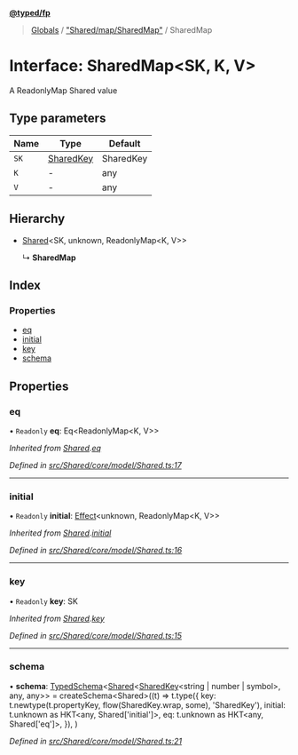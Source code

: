 **[@typed/fp](../README.md)**

> [Globals](../globals.md) / ["Shared/map/SharedMap"](../modules/_shared_map_sharedmap_.md) / SharedMap

# Interface: SharedMap\<SK, K, V>

A ReadonlyMap Shared value

## Type parameters

Name | Type | Default |
------ | ------ | ------ |
`SK` | [SharedKey](../modules/_shared_core_model_sharedkey_.sharedkey.md) | SharedKey |
`K` | - | any |
`V` | - | any |

## Hierarchy

* [Shared](../modules/_shared_core_model_shared_.shared.md)\<SK, unknown, ReadonlyMap\<K, V>>

  ↳ **SharedMap**

## Index

### Properties

* [eq](_shared_map_sharedmap_.sharedmap.md#eq)
* [initial](_shared_map_sharedmap_.sharedmap.md#initial)
* [key](_shared_map_sharedmap_.sharedmap.md#key)
* [schema](_shared_map_sharedmap_.sharedmap.md#schema)

## Properties

### eq

• `Readonly` **eq**: Eq\<ReadonlyMap\<K, V>>

*Inherited from [Shared](../modules/_shared_core_model_shared_.shared.md).[eq](../modules/_shared_core_model_shared_.shared.md#eq)*

*Defined in [src/Shared/core/model/Shared.ts:17](https://github.com/TylorS/typed-fp/blob/559f273/src/Shared/core/model/Shared.ts#L17)*

___

### initial

• `Readonly` **initial**: [Effect](../modules/_effect_effect_.effect.md)\<unknown, ReadonlyMap\<K, V>>

*Inherited from [Shared](../modules/_shared_core_model_shared_.shared.md).[initial](../modules/_shared_core_model_shared_.shared.md#initial)*

*Defined in [src/Shared/core/model/Shared.ts:16](https://github.com/TylorS/typed-fp/blob/559f273/src/Shared/core/model/Shared.ts#L16)*

___

### key

• `Readonly` **key**: SK

*Inherited from [Shared](../modules/_shared_core_model_shared_.shared.md).[key](../modules/_shared_core_model_shared_.shared.md#key)*

*Defined in [src/Shared/core/model/Shared.ts:15](https://github.com/TylorS/typed-fp/blob/559f273/src/Shared/core/model/Shared.ts#L15)*

___

### schema

•  **schema**: [TypedSchema](_io_typedschema_.typedschema.md)\<[Shared](../modules/_shared_core_model_shared_.shared.md)\<[SharedKey](../modules/_shared_core_model_sharedkey_.sharedkey.md)\<string \| number \| symbol>, any, any>> = createSchema\<Shared>((t) => t.type({ key: t.newtype(t.propertyKey, flow(SharedKey.wrap, some), 'SharedKey'), initial: t.unknown as HKT\<any, Shared['initial']>, eq: t.unknown as HKT\<any, Shared['eq']>, }), )

*Defined in [src/Shared/core/model/Shared.ts:21](https://github.com/TylorS/typed-fp/blob/559f273/src/Shared/core/model/Shared.ts#L21)*
